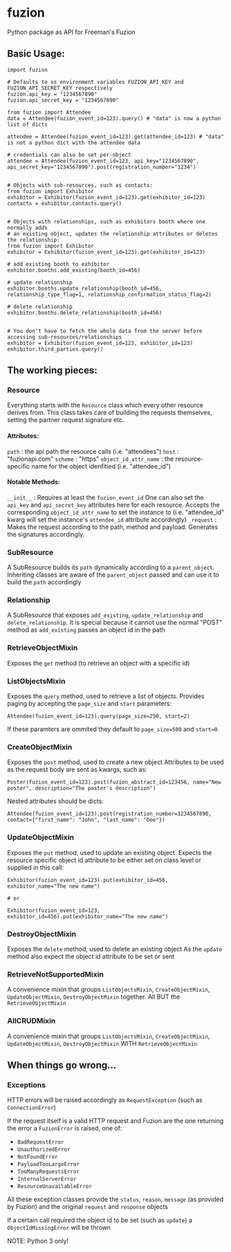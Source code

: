 # fuzion
Python package as API for Freeman's Fuzion


## Basic Usage:
```
import fuzion

# Defaults to os environment variables FUZION_API_KEY and FUZION_API_SECRET_KEY respectively
fuzion.api_key = "1234567890"
fuzion.api_secret_key = "1234567890"

from fuzion import Attendee
data = Attendee(fuzion_event_id=123).query() # "data" is now a python list of dicts

attendee = Attendee(fuzion_event_id=123).get(attendee_id=123) # "data" is not a python dict with the attendee data

# credentials can also be set per-object
attendee = Attendee(fuzion_event_id=123, api_key="1234567890", api_secret_key="1234567890").post(registration_number="1234")


# Objects with sub-resources, such as contacts:
from fuzion import Exhibitor
exhibitor = Exhibitor(fuzion_event_id=123).get(exhibitor_id=123)
contacts = exhibitor.contacts.query()


# Objects with relationships, such as exhibitors booth where one normally adds
# an existing object, updates the relationship attributes or deletes the relationship:
from fuzion import Exhibitor
exhibitor = Exhibitor(fuzion_event_id=123).get(exhibitor_id=123)

# add existing booth to exhibitor
exhibitor.booths.add_existing(booth_id=456)

# update relationship
exhibitor.booths.update_relationship(booth_id=456, relationship_type_flag=1, relationship_confirmation_status_flag=2)

# delete relationship
exhibitor.booths.delete_relationship(booth_id=456)


# You don't have to fetch the whole data from the server before accessing sub-resources/relationships
exhibitor = Exhibitor(fuzion_event_id=123, exhibitor_id=123)
exhibitor.third_parties.query()
```


## The working pieces:
### Resource
Everything starts with the `Resource` class which every other resource derives from.
This class takes care of building the requests themselves, setting the partner request signature etc.

#### Attributes:
`path` : the api path the resource calls (i.e. "attendees")
`host` : "fuzionapi.com"
`scheme` : "https"
`object_id_attr_name` : the resource-specific name for the object idenfitied (i.e. "attendee_id")

#### Notable Methods:
`__init__` : Requires at least the `fuzion_event_id`
             One can also set the `api_key` and `api_secret_key` attributes here for each resource.
             Accepts the corresponding `object_id_attr_name` to set the instance to (i.e. "attendee_id" kwarg will set the instance's `attendee_id` attribute accordingly)
`_request` : Makes the request according to the path, method and payload. Generates the signatures accordingly.

### SubResource
A SubResource builds its `path` dynamically according to a `parent_object`. 
Inheriting classes are aware of the `parent_object` passed and can use it to build the `path` accordingly

### Relationship
A SubResource that exposes `add_existing`, `update_relationship` and `delete_relationship`.
It is special because it cannot use the normal "POST" method as `add_existing` passes an object id in the path

### RetrieveObjectMixin
Exposes the `get` method (to retrieve an object with a specific id) 

### ListObjectsMixin
Exposes the `query` method, used to retrieve a list of objects.
Provides paging by accepting the `page_size` and `start` parameters:

```
Attendee(fuzion_event_id=123).query(page_size=250, start=2)
```

If these paramters are ommited they default to `page_size=500` and `start=0`

### CreateObjectMixin
Exposes the `post` method, used to create a new object
Attributes to be used as the request body are sent as kwargs, such as:

```
Poster(fuzion_event_id=123).post(fuzion_abstract_id=123456, name="New poster", description="The poster's description")
```

Nested attributes should be dicts:

```
Attendee(fuzion_event_id=123).post(registration_number=1234567890, contact={"first_name": "John", "last_name": "Doe"})
```

### UpdateObjectMixin
Exposes the `put` method, used to update an existing object.
Expects the resource specific object id attribute to be either set on class level or supplied in this call:

```
Exhibitor(fuzion_event_id=123).put(exhibitor_id=456, exhibitor_name="The new name")

# or 

Exhibitor(fuzion_event_id=123, exhibitor_id=456).put(exhibitor_name="The new name")
``` 

### DestroyObjectMixin
Exposes the `delete` method, used to delete an existing object
As the `update` method also expect the object id attribute to be set or sent

### RetrieveNotSupportedMixin
A convenience mixin that groups `ListObjectsMixin`, `CreateObjectMixin`, `UpdateObjectMixin`, `DestroyObjectMixin`
together. All BUT the `RetrieveObjectMixin`

### AllCRUDMixin
A convenience mixin that groups `ListObjectsMixin`, `CreateObjectMixin`, `UpdateObjectMixin`, `DestroyObjectMixin`
WITH `RetrieveObjectMixin`



## When things go wrong...
### Exceptions
HTTP errors will be raised accordingly as `RequestException` (such as `ConnectionError`)

If the request itself is a valid HTTP request and Fuzion are the one returning the error
a `FuzionError` is raised, one of:
- `BadRequestError`
- `UnauthorizedError`
- `NotFoundError`
- `PayloadTooLargeError`
- `TooManyRequestsError`
- `InternalServerError`
- `ResourceUnavailableError`

All these exception classes provide the `status`, `reason`, `message` (as provided by Fuzion)
and the original `request` and `response` objects

If a certain call required the object id to be set (such as `update`) a `ObjectIdMissingError` will be thrown


NOTE:
Python 3 only!
